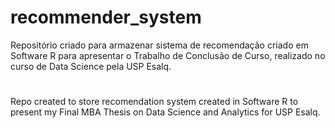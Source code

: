 # recommender_system
Repositório criado para armazenar sistema de recomendação criado em Software R para apresentar o Trabalho de Conclusão de Curso, realizado no curso de Data Science pela USP Esalq.
#
Repo created to store recomendation system created in Software R to present my Final MBA Thesis on Data Science and Analytics for USP Esalq.
